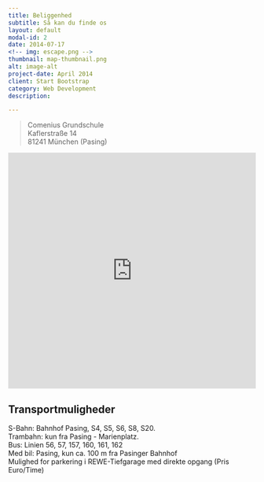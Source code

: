 ```yaml
---
title: Beliggenhed
subtitle: Så kan du finde os
layout: default
modal-id: 2
date: 2014-07-17
<!-- img: escape.png -->
thumbnail: map-thumbnail.png
alt: image-alt
project-date: April 2014
client: Start Bootstrap
category: Web Development
description: 

---
```

 
<blockquote>
Comenius Grundschule<br>
Kaflerstraße 14<br>
81241 München (Pasing)
</blockquote>

<iframe width="100%" height="480" src="https://www.google.com/maps/embed?pb=!1m14!1m8!1m3!1d10647.348750278685!2d11.459856!3d48.151944!3m2!1i1024!2i768!4f13.1!3m3!1m2!1s0x479e77fcf78f92e7%3A0xcba71a998c3101d0!2sKaflerstra%C3%9Fe+2%2C+81241+M%C3%BCnchen!5e0!3m2!1sde!2sde!4v1415404513565" frameborder="0"></iframe>


## Transportmuligheder

S-Bahn: Bahnhof Pasing, S4, S5, S6, S8, S20.<br>
Trambahn: kun fra Pasing - Marienplatz.<br>
Bus: Linien 56, 57, 157, 160, 161, 162<br>
Med bil: Pasing, kun ca. 100 m fra Pasinger Bahnhof<br>
Mulighed for parkering i REWE-Tiefgarage med direkte opgang (Pris    Euro/Time)
